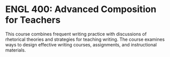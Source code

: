 # ENGL 400: Advanced Composition for Teachers

This course combines frequent writing practice with discussions of rhetorical theories and strategies for teaching writing. The course examines ways to design effective writing courses, assignments, and instructional materials.